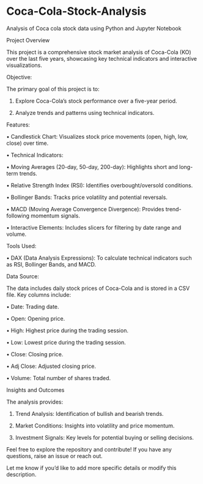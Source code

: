 # Coca-Cola-Stock-Analysis
Analysis of Coca cola stock data using Python and Jupyter Notebook

Project Overview

This project is a comprehensive stock market analysis of Coca-Cola (KO) over the last five years, showcasing key technical indicators and interactive visualizations.

Objective:

The primary goal of this project is to:
	
 1.	Explore Coca-Cola’s stock performance over a five-year period.
 
 2.	Analyze trends and patterns using technical indicators.

Features:

 •	Candlestick Chart: Visualizes stock price movements (open, high, low, close) over time.

 •	Technical Indicators:

 •	Moving Averages (20-day, 50-day, 200-day): Highlights short and long-term trends.

 •	Relative Strength Index (RSI): Identifies overbought/oversold conditions.

 •	Bollinger Bands: Tracks price volatility and potential reversals.

 •	MACD (Moving Average Convergence Divergence): Provides trend-following momentum signals.
	
 •	Interactive Elements: Includes slicers for filtering by date range and volume.

Tools Used:
	
 •	DAX (Data Analysis Expressions): To calculate technical indicators such as RSI, Bollinger Bands, and MACD.

Data Source:

The data includes daily stock prices of Coca-Cola and is stored in a CSV file. Key columns include:
	
 •	Date: Trading date.
	
 •	Open: Opening price.

 •	High: Highest price during the trading session.

 •	Low: Lowest price during the trading session.

 •	Close: Closing price.

 •	Adj Close: Adjusted closing price.

 •	Volume: Total number of shares traded.

Insights and Outcomes

The analysis provides:
	
 1.	Trend Analysis: Identification of bullish and bearish trends.

 2.	Market Conditions: Insights into volatility and price momentum.

 3.	Investment Signals: Key levels for potential buying or selling decisions.


Feel free to explore the repository and contribute! If you have any questions, raise an issue or reach out.

Let me know if you’d like to add more specific details or modify this description.
